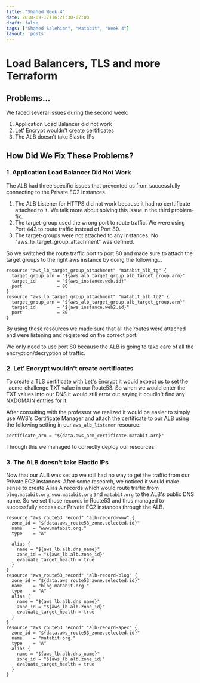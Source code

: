 ```yaml
---
title: "Shahed Week 4"
date: 2018-09-17T16:21:30-07:00
draft: false
tags: ["Shahed Salehian", "Matabit", "Week 4"]
layout: 'posts'
---
```


# Load Balancers, TLS and more Terraform

## Problems...
We faced several issues during the second week:
1. Application Load Balancer did not work
2. Let' Encrypt wouldn't create certificates
3. The ALB doesn't take Elastic IPs


## How Did We Fix These Problems?

### 1. Application Load Balancer Did Not Work

The ALB had three specific issues that prevented us from successfully connecting to the Private EC2 Instances.
1. The ALB Listener for HTTPS did not work because it had no certtificate attached to it. We talk more about solving this issue in the third problem-fix.
2. The target-group used the wrong port to route traffic. We were using Port 443 to route traffic instead of Port 80.
3. The target-groups were not attached to any instances. No "aws_lb_target_group_attachment" was defined.

So we switched the route traffic port to port 80 and made sure to attach the target groups to the right aws instance by doing the following...

```
resource "aws_lb_target_group_attachment" "matabit_alb_tg" {
  target_group_arn = "${aws_alb_target_group.alb_target_group.arn}"
  target_id        = "${aws_instance.web.id}"
  port             = 80
}
resource "aws_lb_target_group_attachment" "matabit_alb_tg2" {
  target_group_arn = "${aws_alb_target_group.alb_target_group.arn}"
  target_id        = "${aws_instance.web2.id}"
  port             = 80
}
```

By using these resources we made sure that all the routes were attached and were listening and registered on the correct port.

We only need to use port 80 because the ALB is going to take care of all the encryption/decryption of traffic.

### 2. Let' Encrypt wouldn't create certificates

To create a TLS certificate with Let's Encrypt it would expect us to set the _acme-challenge TXT value in our Route53. So when we would enter the TXT values into our DNS it would still error out saying it coudln't find any NXDOMAIN entries for it.

After consulting with the professor we realized it would be easier to simply use AWS's Certificate Manager and attach the certificate to our ALB using the following setting in our `aws_alb_listener` resource.

```
certificate_arn = "${data.aws_acm_certificate.matabit.arn}"
```

Through this we managed to correctly deploy our resources.

### 3. The ALB doesn't take Elastic IPs

Now that our ALB was set up we still had no way to get the traffic from our Private EC2 instances. After some research, we noticed it would make sense to create Alias A records which would route traffic from `blog.matabit.org`, `www.matabit.org` and `matabit.org` to the ALB's public DNS name.
So we set those records in Route53 and thus managed to successfully access our Private EC2 instances through the ALB.


```
resource "aws_route53_record" "alb-record-www" {
  zone_id = "${data.aws_route53_zone.selected.id}"
  name    = "www.matabit.org."
  type    = "A"

  alias {
    name = "${aws_lb.alb.dns_name}"
    zone_id = "${aws_lb.alb.zone_id}"
    evaluate_target_health = true
  }
}
resource "aws_route53_record" "alb-record-blog" {
  zone_id = "${data.aws_route53_zone.selected.id}"
  name    = "blog.matabit.org."
  type    = "A"
  alias {
    name = "${aws_lb.alb.dns_name}"
    zone_id = "${aws_lb.alb.zone_id}"
    evaluate_target_health = true
  }
}
resource "aws_route53_record" "alb-record-apex" {
  zone_id = "${data.aws_route53_zone.selected.id}"
  name    = "matabit.org."
  type    = "A"
  alias {
    name = "${aws_lb.alb.dns_name}"
    zone_id = "${aws_lb.alb.zone_id}"
    evaluate_target_health = true
  }
}
```